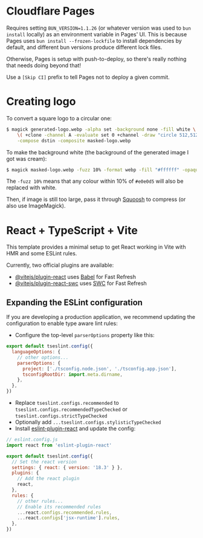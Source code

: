 # Cloudflare Pages

Requires setting `BUN_VERSION=1.1.26` (or whatever version was used to `bun install` locally) as an environment variable in Pages' UI. This is because Pages uses `bun install --frozen-lockfile` to install dependencies by default, and different bun versions produce different lock files.

Otherwise, Pages is setup with push-to-deploy, so there's really nothing that needs doing beyond that!

Use a `[Skip CI]` prefix to tell Pages not to deploy a given commit.

# Creating logo

To convert a square logo to a circular one:

```sh
$ magick generated-logo.webp -alpha set -background none -fill white \
    \( +clone -channel A -evaluate set 0 +channel -draw "circle 512,512 512,0" \) \
    -compose dstin -composite masked-logo.webp
```

To make the background white (the background of the generated image I got was cream):

```sh
$ magick masked-logo.webp -fuzz 10% -format webp -fill "#ffffff" -opaque "#e0e0d5" output.webp
```

The `-fuzz 10%` means that any colour within 10% of `#e0e0d5` will also be replaced with white.

Then, if image is still too large, pass it through [Squoosh](https://squoosh.app/) to compress (or also use ImageMagick).

# React + TypeScript + Vite

This template provides a minimal setup to get React working in Vite with HMR and some ESLint rules.

Currently, two official plugins are available:

- [@vitejs/plugin-react](https://github.com/vitejs/vite-plugin-react/blob/main/packages/plugin-react/README.md) uses [Babel](https://babeljs.io/) for Fast Refresh
- [@vitejs/plugin-react-swc](https://github.com/vitejs/vite-plugin-react-swc) uses [SWC](https://swc.rs/) for Fast Refresh

## Expanding the ESLint configuration

If you are developing a production application, we recommend updating the configuration to enable type aware lint rules:

- Configure the top-level `parserOptions` property like this:

```js
export default tseslint.config({
  languageOptions: {
    // other options...
    parserOptions: {
      project: ['./tsconfig.node.json', './tsconfig.app.json'],
      tsconfigRootDir: import.meta.dirname,
    },
  },
})
```

- Replace `tseslint.configs.recommended` to `tseslint.configs.recommendedTypeChecked` or `tseslint.configs.strictTypeChecked`
- Optionally add `...tseslint.configs.stylisticTypeChecked`
- Install [eslint-plugin-react](https://github.com/jsx-eslint/eslint-plugin-react) and update the config:

```js
// eslint.config.js
import react from 'eslint-plugin-react'

export default tseslint.config({
  // Set the react version
  settings: { react: { version: '18.3' } },
  plugins: {
    // Add the react plugin
    react,
  },
  rules: {
    // other rules...
    // Enable its recommended rules
    ...react.configs.recommended.rules,
    ...react.configs['jsx-runtime'].rules,
  },
})
```
